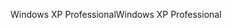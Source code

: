 <span data-ttu-id="42b91-101">Windows XP Professional</span><span class="sxs-lookup"><span data-stu-id="42b91-101">Windows XP Professional</span></span>